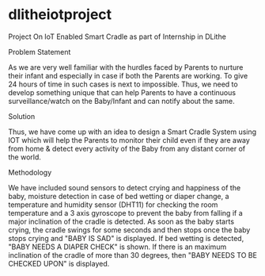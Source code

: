 # dlitheiotproject
Project On IoT Enabled Smart Cradle as part of Internship in DLithe

Problem Statement

As we are very well familiar with the hurdles faced by Parents to nurture their infant and especially in case if both the Parents are working. To give 24 hours of time in such cases is next to impossible. Thus, we need to develop something unique that can help Parents to have a continuous surveillance/watch on the Baby/Infant and can notify about the same. 

Solution

Thus, we have come up with an idea to design a Smart Cradle System using IOT which will help the Parents to monitor their child even if they are away from home & detect every activity of the Baby from any distant corner of the world. 

Methodology

We have included sound sensors to detect crying and happiness of the baby, moisture detection in case of bed wetting or diaper change, a temperature and humidity sensor (DHT11) for checking the room temperature and a 3 axis gyroscope to prevent the baby from falling if a major inclination of the cradle is detected.
As soon as the baby starts crying, the cradle swings for some seconds and then stops once the baby stops crying and "BABY IS SAD" is displayed. If bed wetting is detected, "BABY NEEDS A DIAPER CHECK" is shown. If there is an maximum inclination of the cradle of more than 30 degrees, then "BABY NEEDS TO BE CHECKED UPON" is displayed. 

